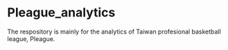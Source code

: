 # Pleague_analytics
The respository is mainly for the analytics of Taiwan profesional basketball league, Pleague.

